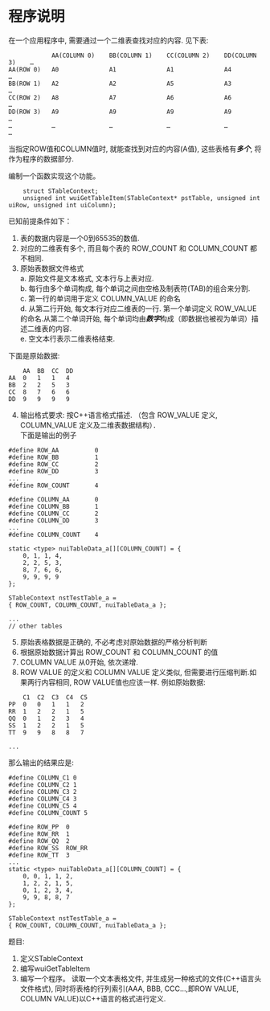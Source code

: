 # 程序说明

在一个应用程序中, 需要通过一个二维表查找对应的内容. 见下表: 
```  
            AA(COLUMN 0)    BB(COLUMN 1)    CC(COLUMN 2)    DD(COLUMN 3)	…   
AA(ROW 0)	A0	            A1	            A1	            A4              …   
BB(ROW 1)	A2	            A2	            A5	            A3              …   
CC(ROW 2)	A8	            A7	            A6	            A6              …   
DD(ROW 3)	A9	            A9	            A9	            A9              …   
…	        …	            …	            …	            …               …
```
当指定ROW值和COLUMN值时, 就能查找到对应的内容(A值),  这些表格有***多个***, 将作为程序的数据部分.

编制一个函数实现这个功能。    
```
	struct STableContext;
	unsigned int wuiGetTableItem(STableContext* pstTable, unsigned int uiRow, unsigned int uiColumn);
```

已知前提条件如下：
1.	表的数据内容是一个0到65535的数值.
2.	对应的二维表有多个, 而且每个表的 ROW_COUNT 和 COLUMN_COUNT 都不相同.
3.	原始表数据文件格式    
    a.	原始文件是文本格式, 文本行与上表对应.    
    b.	每行由多个单词构成, 每个单词之间由空格及制表符(TAB)的组合来分割.    
    c.	第一行的单词用于定义 COLUMN_VALUE 的命名    
    d.	从第二行开始, 每文本行对应二维表的一行. 第一个单词定义 ROW_VALUE 的命名.从第二个单词开始, 每个单词均由***数字***构成（即数据也被视为单词）描述二维表的内容.    
    e.	空文本行表示二维表格结束.    

下面是原始数据:    
```
    AA  BB  CC  DD    
AA	0   1   1   4    
BB	2   2   5   3    
CC	8   7   6   6    
DD	9   9   9	9    
```

4.	输出格式要求:
按C++语言格式描述. （包含 ROW_VALUE 定义, COLUMN_VALUE 定义及二维表数据结构）．     
下面是输出的例子

```
#define ROW_AA		    0
#define ROW_BB		    1
#define ROW_CC		    2
#define ROW_DD		    3
...
#define ROW_COUNT       4

#define COLUMN_AA       0
#define COLUMN_BB       1
#define COLUMN_CC       2
#define COLUMN_DD       3
...
#define COLUMN_COUNT    4

static <type> nuiTableData_a[][COLUMN_COUNT] = {
    0, 1, 1, 4,
    2, 2, 5, 3,
    8, 7, 6, 6,
    9, 9, 9, 9
};

STableContext nstTestTable_a =
{ ROW_COUNT, COLUMN_COUNT, nuiTableData_a };

...
// other tables

```
5.	原始表格数据是正确的, 不必考虑对原始数据的严格分析判断
6.	根据原始数据计算出 ROW_COUNT 和 COLUMN_COUNT 的值
7.	COLUMN VALUE 从0开始, 依次递增.
8.	ROW VALUE 的定义和 COLUMN VALUE 定义类似, 但需要进行压缩判断.如果两行内容相同, ROW VALUE值也应该一样.
例如原始数据:
```
    C1  C2  C3  C4  C5
PP	0	0	1	1	2
RR	1	2	2	1	5
QQ	0	1	2	3	4
SS	1	2	2	1	5
TT	9	9	8	8	7

...
```
那么输出的结果应是:
```
#define COLUMN_C1 0
#define COLUMN_C2 1
#define COLUMN_C3 2
#define COLUMN_C4 3
#define COLUMN_C5 4
#define COLUMN_COUNT 5

#define	ROW_PP	0
#define	ROW_RR	1
#define ROW_QQ	2
#define	ROW_SS	ROW_RR
#define	ROW_TT	3
...
static <type> nuiTableData_a[][COLUMN_COUNT] = {
    0, 0, 1, 1, 2,
    1, 2, 2, 1, 5,
    0, 1, 2, 3, 4,
    9, 9, 8, 8, 7
};

STableContext nstTestTable_a =
{ ROW_COUNT, COLUMN_COUNT, nuiTableData_a };

```

题目:
1.	定义STableContext
2.	编写wuiGetTableItem
3.	编写一个程序。 读取一个文本表格文件, 并生成另一种格式的文件(C++语言头文件格式), 同时将表格的行列索引(AAA, BBB, CCC…,即ROW VALUE, COLUMN VALUE)以C++语言的格式进行定义.
